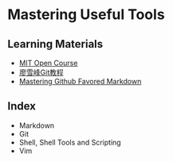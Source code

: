# Mastering Useful Tools

## Learning Materials

- [MIT Open Course](https://missing.csail.mit.edu/)
- [廖雪峰Git教程](https://www.liaoxuefeng.com/wiki/896043488029600)
- [Mastering Github Favored Markdown](https://guides.github.com/features/mastering-markdown/)

## Index

- Markdown
- Git
- Shell, Shell Tools and Scripting
- Vim